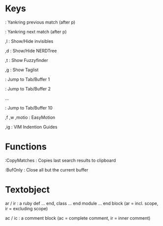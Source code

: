 # Keys #
<C-p> : Yankring previous match (after p)

<C-n> : Yankring next match (after p)

,l : Show/Hide invisibles

,d : Show/Hide NERDTree

,t : Show Fuzzyfinder

,g : Show Taglist 

<D-1> : Jump to Tab/Buffer 1

<D-2> : Jump to Tab/Buffer 2

...

<D-0> : Jump to Tab/Buffer 10

,f ,w ,motio : EasyMotion

,ig : VIM Indention Guides

# Functions #
:CopyMatches : Copies last search results to clipboard 

:BufOnly : Close all but the current buffer

# Textobject #
ar / ir : a ruby def ... end, class ... end module ... end block (ar = incl. scope, ir = excluding scope)

ac / ic : a comment block (ac = complete comment, ir = inner comment)
